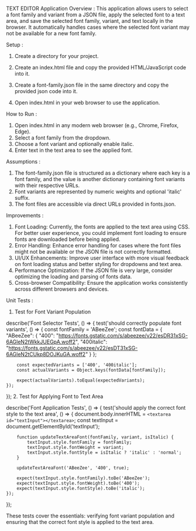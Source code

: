 TEXT EDITOR Application
Overview : 
This application allows users to select a font family and variant from a JSON file, apply the selected font to a text area, and save the selected font family, variant, and text locally in the browser. It automatically handles cases where the selected font variant may not be available for a new font family.

Setup : 
1. Create a directory for your project.

2. Create an index.html file and copy the provided HTML/JavaScript code into it.

3. Create a font-family.json file in the same directory and copy the provided json code into it.

4. Open index.html in your web browser to use the application.

How to Run :
1. Open index.html in any modern web browser (e.g., Chrome, Firefox, Edge).
2. Select a font family from the dropdown.
3. Choose a font variant and optionally enable italic.
4. Enter text in the text area to see the applied font.

Assumptions : 
1. The font-family.json file is structured as a dictionary where each key is a font family, and the value is another dictionary containing font variants with their respective URLs.
2. Font variants are represented by numeric weights and optional 'italic' suffix.
3. The font files are accessible via direct URLs provided in fonts.json.

Improvements : 

1. Font Loading: Currently, the fonts are applied to the text area using CSS. For better user experience, you could implement font loading to ensure fonts are downloaded before being applied.
2. Error Handling: Enhance error handling for cases where the font files might not be available or the JSON file is not correctly formatted.
3. UI/UX Enhancements: Improve user interface with more visual feedback on font loading status and better styling for dropdowns and text area.
4. Performance Optimization: If the JSON file is very large, consider optimizing the loading and parsing of fonts data.
5. Cross-browser Compatibility: Ensure the application works consistently across different browsers and devices.

Unit Tests :
1. Test for Font Variant Population

describe('Font Selector Tests', () => {
    test('should correctly populate font variants', () => {
        const fontFamily = 'ABeeZee';
        const fontData = {
            "ABeeZee": {
                "400": "https://fonts.gstatic.com/s/abeezee/v22/esDR31xSG-6AGleN2tWkkJUEGpA.woff2",
                "400italic": "https://fonts.gstatic.com/s/abeezee/v22/esDT31xSG-6AGleN2tCUkp8DOJKuGA.woff2"
            }
        };

        const expectedVariants = ['400', '400italic'];
        const actualVariants = Object.keys(fontData[fontFamily]);

        expect(actualVariants).toEqual(expectedVariants);
    });
});
2. Test for Applying Font to Text Area

describe('Font Application Tests', () => {
    test('should apply the correct font style to the text area', () => {
        document.body.innerHTML = `<textarea id="textInput"></textarea>`;
        const textInput = document.getElementById('textInput');

        function updateTextAreaFont(fontFamily, variant, isItalic) {
            textInput.style.fontFamily = fontFamily;
            textInput.style.fontWeight = variant;
            textInput.style.fontStyle = isItalic ? 'italic' : 'normal';
        }

        updateTextAreaFont('ABeeZee', '400', true);

        expect(textInput.style.fontFamily).toBe('ABeeZee');
        expect(textInput.style.fontWeight).toBe('400');
        expect(textInput.style.fontStyle).toBe('italic');
    });
});

These tests cover the essentials: verifying font variant population and ensuring that the correct font style is applied to the text area.
